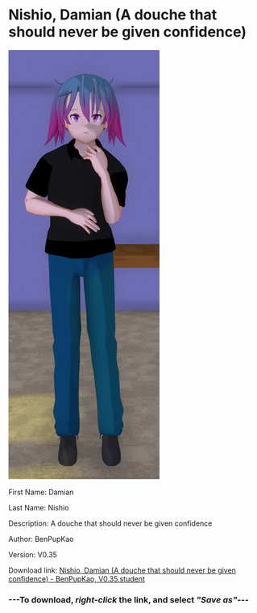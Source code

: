 # Nishio, Damian (A douche that should never be given confidence)

<img src = "https://raw.githubusercontent.com/Arbiter1223/Daigaku-Gurashi-Custom-Students/master/Students/Files/Nishio%2C%20Damian%20(A%20douche%20that%20should%20never%20be%20given%20confidence).png">

First Name: Damian

Last Name: Nishio

Description: A douche that should never be given confidence

Author: BenPupKao

Version: V0.35

Download link: <a href="https://raw.githubusercontent.com/Arbiter1223/Daigaku-Gurashi-Custom-Students/master/Students/Files/Nishio%2C%20Damian%20(A%20douche%20that%20should%20never%20be%20given%20confidence)%20-%20BenPupKao%2C%20V0.35.student">Nishio, Damian (A douche that should never be given confidence) - BenPupKao, V0.35.student</a>

### ---**To download, _right-click_ the link, and select _"Save as"_**---
